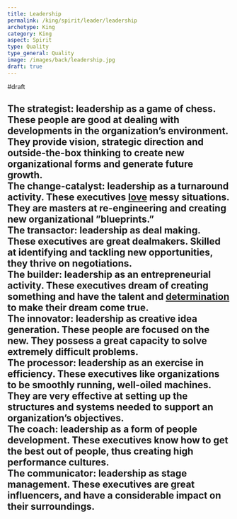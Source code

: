 ```yaml
---
title: Leadership
permalink: /king/spirit/leader/leadership
archetype: King
category: King
aspect: Spirit
type: Quality
type_general: Quality
image: /images/back/leadership.jpg
draft: true
---
```

#draft   
  
 The strategist: leadership as a game of chess. These people are good at dealing with developments in the organization’s environment. They provide vision, strategic direction and outside-the-box thinking to create new organizational forms and generate future growth.  
 The change-catalyst: leadership as a turnaround activity. These executives [love](/lover/heart/romantic/love) messy situations. They are masters at re-engineering and creating new organizational ”blueprints.”  
 The transactor: leadership as deal making. These executives are great dealmakers. Skilled at identifying and tackling new opportunities, they thrive on negotiations.  
 The builder: leadership as an entrepreneurial activity. These executives dream of creating something and have the talent and [determination](/warrior/spirit/monk/determination) to make their dream come true.  
 The innovator: leadership as creative idea generation. These people are focused on the new. They possess a great capacity to solve extremely difficult problems.  
 The processor: leadership as an exercise in efficiency. These executives like organizations to be smoothly running, well-oiled machines. They are very effective at setting up the structures and systems needed to support an organization’s objectives.  
 The coach: leadership as a form of people development. These executives know how to get the best out of people, thus creating high performance cultures.  
 The communicator: leadership as stage management. These executives are great influencers, and have a considerable impact on their surroundings.
---
